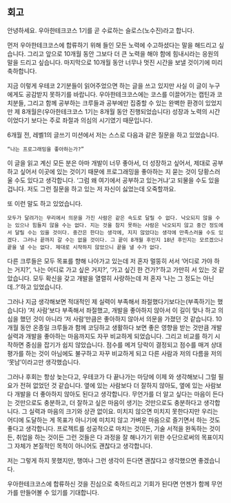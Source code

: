 ## 회고

안녕하세요. 우아한테크코스 1기를 곧 수료하는 슬로스(노수진)라고 합니다. 

먼저 우아한테크코스에 합류하기 위해 들인 모든 노력에 수고하셨다는 말을 해드리고 싶습니다.
그리고 앞으로 10개월 동안 그보다 더 큰 노력을 해야 함에 힘내시라는 응원의 말을 드리고 싶습니다.
마지막으로 10개월 동안 너무나 멋진 시간을 보낼 것이기에 미리 축하합니다. 

지금 이렇게 우테코 2기분들이 읽어주었으면 하는 글을 쓰고 있지만 사실 이 글이 누구에게도 공감받지 못하기를 바랍니다. 우아한테크코스에는 코스를 이끌어가는 캡틴과 코치분들, 그리고 함께 공부하는 크루들과 공부에만 집중할 수 있는 완벽한 환경이 있었지만 제 8개월은(우아한테크코스 1기는 8개월 동안 진행되었습니다) 성장과 노력의 시간이었다기 보다는 주로 좌절과 의심의 시기였기 때문입니다.  

6개월 전, 레벨1의 글쓰기 미션에서 저는 스스로 다음과 같은 질문을 하고 있었습니다. 
```
“나는 프로그래밍을 좋아하는가?”
``` 

이 글을 읽고 계신 모든 분은 아마 개발이 너무 좋아서, 더 성장하고 싶어서, 제대로 공부하고 싶어서 이곳에 있는 것이기 때문에 프로그래밍을 좋아하는 지 묻는 것이 당황스러울 수도 있다고 생각합니다. ‘그럼 왜 여기에서 공부하고 있는거냐’고 되물을 수도 있을 겁니다. 저도 그런 질문을 하고 있는 저 자신이 싫었는데 오죽할까요.  

또 이런 말도 하고 있었습니다.  
```
모두가 달려가는 무리에서 의문을 가진 사람은 같은 속도로 달릴 수 없다. 낙오되지 않을 수는 있으나 힘들지 않을 수는 없다. 지는 것을 참지 못하는 사람은 낙오되지 않고 중간 정도에서 달릴 수는 있을 것이다. 중간은 한다는 생각에, 지지 않았다는 생각에 만족스러울 수도 있겠다. 그러나 끝까지 갈 수는 없을 것이다. 그 끝이 8개월 후인지 18년 후인지는 모르겠으나 끝을 낼 수는 없다. 제대로 시작하지 않았으니 끝을 낼 수가 없다.
``` 
 
다른 크루들은 모두 목표를 향해 나아가고 있는데 저 혼자 멀뚱히 서서 ‘어디로 가야 하는 거지?’, ‘나는 어디로 가고 싶은 거지?’, ‘가고 싶긴 한 건가?’하고 가만히 서 있는 것 같았습니다. 모두 확신을 갖고 개발을 열렬히 사랑하는데 저 혼자 ‘나는 그 정도는 아닌데..?’하고 있었습니다.  

그러나 지금 생각해보면 적대적인 제 실력이 부족해서 좌절했다기보다는(부족하기는 했습니다) ‘저 사람’보다 부족해서 좌절했고, 개발을 좋아하지 않아서 이 길이 맞나 하고 의심을 했던 것이 아니라 ‘저 사람’만큼은 좋아하지 않아서 의문을 가졌던 것 같습니다. 10개월 동안 온종일 크루들과 함께 코딩하고 생활하다 보면 좋은 영향을 받는 것만큼 개발 실력과 개발을 좋아하는 마음까지도 자꾸 비교하게 되었습니다. 그리고 비교를 하기 시작하면 중심을 잡기가 쉽지 않았습니다. 점수를 메겨 당락이 결정되고 점수를 매겨 상대평가를 하는 것이 아님에도 불구하고 자꾸 비교하게 되고 다른 사람과 저의 다름을 저의 ‘못남’이라고만 생각했습니다.  
 
그러나 후회는 항상 늦는다고, 우테코가 다 끝나가는 마당에 이제 와 생각해보니 그럴 필요가 전혀 없었던 것 같습니다. 옆에 있는 사람보다 더 잘하지 않아도, 옆에 있는 사람보다 개발을 더 좋아하지 않아도 된다고 생각합니다. 무언가를 더 알고 싶다는 마음이 든다는 것만으로도 충분하고, 더 잘하고 싶은 마음이 생기는 것만으로도 충분하다고 생각합니다. 그 실력과 마음의 크기와 상관 없이요. 미치지 않으면 미치지 못한다지만 우리는 어디에 도달하는 게 목표가 아니기에 미치지 않고 가벼운 마음으로 즐기면서 하는 것도 좋다고 생각합니다. 프로젝트를 성공적으로 마치는 것이든, 기술 서적을 완독하는 것이든, 취업을 하는 것이든 그런 것들은 다 과정을 잘 해나가기 위한 수단으로써의 목표이지 그 자체가 본질적인 목적이 아니어도 괜찮다고 생각합니다.  
  
저는 그렇게 하지 못했지만, 행여나 그런 생각이 든다면 괜찮다고 생각했으면 좋겠습니다. 
  
우아한테크코스에 합류하신 것을 진심으로 축하드리고
기회가 된다면 언젠가 함께 무언가를 만들어볼 수 있기를 기대합니다.
